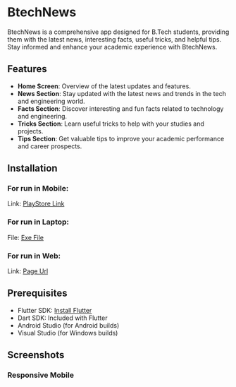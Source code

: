 # BtechNews

BtechNews is a comprehensive app designed for B.Tech students, providing them with the latest news, interesting facts, useful tricks, and helpful tips. Stay informed and enhance your academic experience with BtechNews.

## Features

- **Home Screen**: Overview of the latest updates and features.
- **News Section**: Stay updated with the latest news and trends in the tech and engineering world.
- **Facts Section**: Discover interesting and fun facts related to technology and engineering.
- **Tricks Section**: Learn useful tricks to help with your studies and projects.
- **Tips Section**: Get valuable tips to improve your academic performance and career prospects.

## Installation

### For run in Mobile:

 Link: [PlayStore Link](https://play.google.com/store/apps/details?id=com.btechnews.b2)

### For run in Laptop:

File: [Exe File](BtechNews.exe)

### For run in Web:

Link: [Page Url](https:thiruvidhirevanth.github.io/BtechNews)

## Prerequisites

- Flutter SDK: [Install Flutter](https://flutter.dev/docs/get-started/install)
- Dart SDK: Included with Flutter
- Android Studio (for Android builds)
- Visual Studio (for Windows builds)

## Screenshots

 ### Responsive Mobile
 
[](ScreenShots/(1).png)



 
 


 
